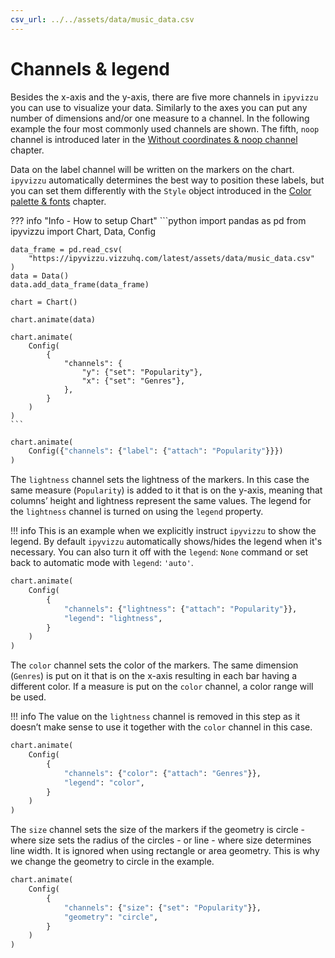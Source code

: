 ```yaml
---
csv_url: ../../assets/data/music_data.csv
---
```


# Channels & legend

Besides the x-axis and the y-axis, there are five more channels in `ipyvizzu`
you can use to visualize your data. Similarly to the axes you can put any number
of dimensions and/or one measure to a channel. In the following example the four
most commonly used channels are shown. The fifth, `noop` channel is introduced
later in the
[Without coordinates & noop channel](./without_coordinates_noop_channel.md)
chapter.

Data on the label channel will be written on the markers on the chart.
`ipyvizzu` automatically determines the best way to position these labels, but
you can set them differently with the `Style` object introduced in the
[Color palette & fonts](./color_palette_fonts.md) chapter.

<div id="tutorial_01"></div>

??? info "Info - How to setup Chart"
    ```python
    import pandas as pd
    from ipyvizzu import Chart, Data, Config

    data_frame = pd.read_csv(
        "https://ipyvizzu.vizzuhq.com/latest/assets/data/music_data.csv"
    )
    data = Data()
    data.add_data_frame(data_frame)

    chart = Chart()

    chart.animate(data)

    chart.animate(
        Config(
            {
                "channels": {
                    "y": {"set": "Popularity"},
                    "x": {"set": "Genres"},
                },
            }
        )
    )
    ```

```python
chart.animate(
    Config({"channels": {"label": {"attach": "Popularity"}}})
)
```

The `lightness` channel sets the lightness of the markers. In this case the same
measure (`Popularity`) is added to it that is on the y-axis, meaning that
columns’ height and lightness represent the same values. The legend for the
`lightness` channel is turned on using the `legend` property.

!!! info
    This is an example when we explicitly instruct `ipyvizzu` to show the
    legend. By default `ipyvizzu` automatically shows/hides the legend when it's
    necessary. You can also turn it off with the `legend`: `None` command or set
    back to automatic mode with `legend`: `'auto'`.

<div id="tutorial_02"></div>

```python
chart.animate(
    Config(
        {
            "channels": {"lightness": {"attach": "Popularity"}},
            "legend": "lightness",
        }
    )
)
```

The `color` channel sets the color of the markers. The same dimension (`Genres`)
is put on it that is on the x-axis resulting in each bar having a different
color. If a measure is put on the `color` channel, a color range will be used.

!!! info
    The value on the `lightness` channel is removed in this step as it doesn’t
    make sense to use it together with the `color` channel in this case.

<div id="tutorial_03"></div>

```python
chart.animate(
    Config(
        {
            "channels": {"color": {"attach": "Genres"}},
            "legend": "color",
        }
    )
)
```

The `size` channel sets the size of the markers if the geometry is circle -
where size sets the radius of the circles - or line - where size determines line
width. It is ignored when using rectangle or area geometry. This is why we
change the geometry to circle in the example.

<div id="tutorial_04"></div>

```python
chart.animate(
    Config(
        {
            "channels": {"size": {"set": "Popularity"}},
            "geometry": "circle",
        }
    )
)
```

<script src="../channels_legend.js"></script>
